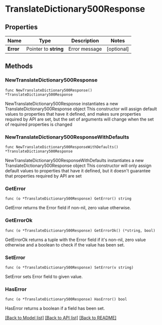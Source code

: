 # TranslateDictionary500Response

## Properties

Name | Type | Description | Notes
------------ | ------------- | ------------- | -------------
**Error** | Pointer to **string** | Error message | [optional] 

## Methods

### NewTranslateDictionary500Response

`func NewTranslateDictionary500Response() *TranslateDictionary500Response`

NewTranslateDictionary500Response instantiates a new TranslateDictionary500Response object
This constructor will assign default values to properties that have it defined,
and makes sure properties required by API are set, but the set of arguments
will change when the set of required properties is changed

### NewTranslateDictionary500ResponseWithDefaults

`func NewTranslateDictionary500ResponseWithDefaults() *TranslateDictionary500Response`

NewTranslateDictionary500ResponseWithDefaults instantiates a new TranslateDictionary500Response object
This constructor will only assign default values to properties that have it defined,
but it doesn't guarantee that properties required by API are set

### GetError

`func (o *TranslateDictionary500Response) GetError() string`

GetError returns the Error field if non-nil, zero value otherwise.

### GetErrorOk

`func (o *TranslateDictionary500Response) GetErrorOk() (*string, bool)`

GetErrorOk returns a tuple with the Error field if it's non-nil, zero value otherwise
and a boolean to check if the value has been set.

### SetError

`func (o *TranslateDictionary500Response) SetError(v string)`

SetError sets Error field to given value.

### HasError

`func (o *TranslateDictionary500Response) HasError() bool`

HasError returns a boolean if a field has been set.


[[Back to Model list]](../README.md#documentation-for-models) [[Back to API list]](../README.md#documentation-for-api-endpoints) [[Back to README]](../README.md)


